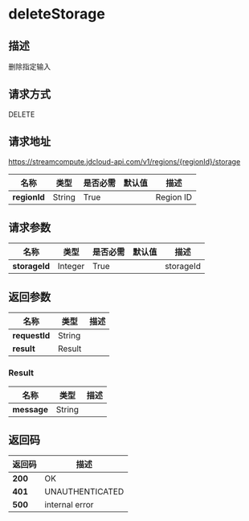 # deleteStorage


## 描述
删除指定输入

## 请求方式
DELETE

## 请求地址
https://streamcompute.jdcloud-api.com/v1/regions/{regionId}/storage

|名称|类型|是否必需|默认值|描述|
|---|---|---|---|---|
|**regionId**|String|True| |Region ID|

## 请求参数
|名称|类型|是否必需|默认值|描述|
|---|---|---|---|---|
|**storageId**|Integer|True| |storageId|


## 返回参数
|名称|类型|描述|
|---|---|---|
|**requestId**|String| |
|**result**|Result| |

### Result
|名称|类型|描述|
|---|---|---|
|**message**|String| |

## 返回码
|返回码|描述|
|---|---|
|**200**|OK|
|**401**|UNAUTHENTICATED|
|**500**|internal error|
